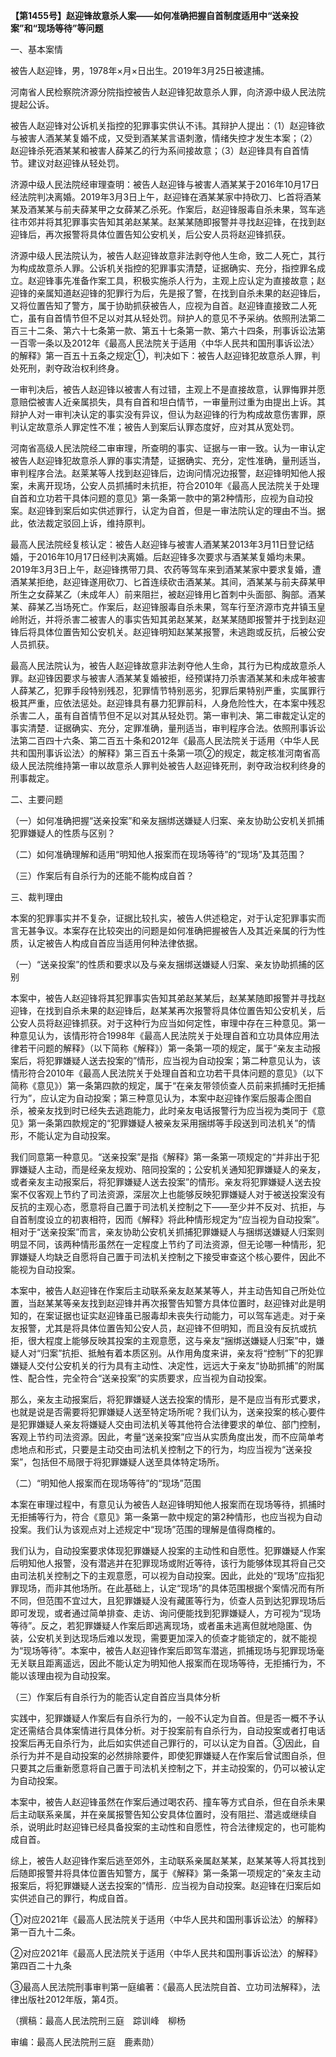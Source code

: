 **【第1455号】赵迎锋故意杀人案——如何准确把握自首制度适用中“送亲投案”和“现场等待”等问题**

一、基本案情

被告人赵迎锋，男，1978年×月×日出生。2019年3月25日被逮捕。

河南省人民检察院济源分院指控被告人赵迎锋犯故意杀人罪，向济源中级人民法院提起公诉。

被告人赵迎锋对公诉机关指控的犯罪事实供认不讳。其辩护人提出：（1）赵迎锋欲与被害人酒某某复婚不成，又受到酒某某言语刺激，情绪失控才发生本案；（2）赵迎锋杀死酒某某和被害人薛某乙的行为系间接故意；（3）赵迎锋具有自首情节。建议对赵迎锋从轻处罚。

济源中级人民法院经审理查明：被告人赵迎锋与被害人酒某某于2016年10月17日经法院判决离婚。2019年3月3日上午，赵迎锋在酒某某家中持砍刀、匕首将酒某某及酒某某与前夫薛某甲之女薛某乙杀死。作案后，赵迎锋服毒自杀未果，驾车逃往市郊并将其犯罪事实告知其弟赵某某。赵某某随即报警并寻找赵迎锋，在找到赵迎锋后，再次报警将具体位置告知公安机关，后公安人员将赵迎锋抓获。

济源中级人民法院认为，被告人赵迎锋故意非法剥夺他人生命，致二人死亡，其行为构成故意杀人罪。公诉机关指控的犯罪事实清楚，证据确实、充分，指控罪名成立。赵迎锋事先准备作案工具，积极实施杀人行为，主观上应认定为直接故意；赵迎锋的亲属知道赵迎锋的犯罪行为后，先是报了警，在找到自杀未果的赵迎锋后，又将位置告知了警方，属于协助抓获被告人，应视为自首。赵迎锋直接致二人死亡，虽有自首情节但不足以对其从轻处罚。辩护人的意见不予采纳。依照刑法第二百三十二条、第六十七条第一款、第五十七条第一款、第六十四条，刑事诉讼法第一百零一条以及2012年《最高人民法院关于适用〈中华人民共和国刑事诉讼法〉的解释》第一百五十五条之规定①，判决如下：被告人赵迎锋犯故意杀人罪，判处死刑，剥夺政治权利终身。

一审判决后，被告人赵迎锋以被害人有过错，主观上不是直接故意，认罪悔罪并愿意赔偿被害人近亲属损失，具有自首和坦白情节，一审量刑过重为由提出上诉。其辩护人对一审判决认定的事实没有异议，但认为赵迎锋的行为构成故意伤害罪，原判认定故意杀人罪定性不准；被告人到案后认罪态度好，应对其从宽处罚。

河南省高级人民法院经二审审理，所查明的事实、证据与一审一致。认为一审认定被告人赵迎锋犯故意杀人罪的事实清楚，证据确实、充分，定性准确，量刑适当，审判程序合法。赵莱某等人找到赵迎锋后，边询问情况边报警，赵迎锋明知他人报案，未离开现场，公安人员抓捕时未抗拒，符合2010年《最高人民法院关于处理自首和立功若干具体问题的意见》第一条第一款中的第2种情形，应视为自动投案。赵迎锋到案后如实供述罪行，认定为自首，但是一审法院认定的理由不当。据此，依法裁定驳回上诉，维持原判。

最高人民法院经复核认定：被告人赵迎锋与被害人酒某某2013年3月11日登记结婚，于2016年10月17日经判决离婚。后赵迎锋多次要求与酒某某复婚均未果。2019年3月3日上午，赵迎锋携带刀具、农药等驾车来到酒某某家中要求复婚，遭酒某某拒绝，赵迎锋遂用砍刀、匕首连续砍击酒某某。其间，酒某某与前夫薛某甲所生之女薛某乙（未成年人）前来阻拦，被赵迎锋用匕首刺中头面部、胸部。酒某某、薛某乙当场死亡。作案后，赵迎锋服毒自杀未果，驾车行至济源市克井镇玉皇岭附近，并将杀害二被害人的事实告知其弟赵某某，赵某某随即报警并于找到赵迎锋后将具体位置告知公安机关。赵迎锋明知赵某某报警，未逃跑或反抗，后被公安人员抓获。

最高人民法院认为，被告人赵迎锋故意非法剥夺他人生命，其行为已构成故意杀人罪。赵迎锋因要求与被害人酒某某复婚被拒，经预谋持刀杀害酒某某和未成年被害人薛某乙，犯罪手段特别残忍，犯罪情节特别恶劣，犯罪后果特别严重，实属罪行极其严重，应依法惩处。赵迎锋具有暴力犯罪前科，人身危险性大，在本案中残忍杀害二人，虽有自首情节但不足以对其从轻处罚。第一审判决、第二审裁定认定的事实清楚．证据确实、充分，定罪准确，量刑适当，审判程序合法。依照刑事诉讼法第二百四十六条、第二百五十条和2012年《最高人民法院关于适用〈中华人民共和国刑事诉讼法〉的解释》第三百五十条第一项②的规定，裁定核准河南省高级人民法院维持第一审以故意杀人罪判处被告人赵迎锋死刑，剥夺政治权利终身的刑事裁定。

二、主要问题

（一）如何准确把握“送亲投案”和亲友捆绑送嫌疑人归案、亲友协助公安机关抓捕犯罪嫌疑人的性质与区别？

（二）如何准确理解和适用“明知他人报案而在现场等待”的“现场”及其范围？

（三）作案后有自杀行为的还能不能构成自首？

三、裁判理由

本案的犯罪事实并不复杂，证据比较扎实，被告人供述稳定，对于认定犯罪事实而言无甚争议。本案存在比较突出的问题是如何准确把握被告人及其近亲属的行为性质，认定被告人构成自首应当适用何种法律依据。

（一）“送亲投案”的性质和要求以及与亲友捆绑送嫌疑人归案、亲友协助抓捕的区别

本案中，被告人赵迎锋将其犯罪事实告知其弟赵某某后，赵某某随即报警并寻找赵迎锋，在找到自杀未果的赵迎锋后，赵某某再次报警将具体位置告知公安机关，后公安人员将赵迎锋抓获。对于这种行为应当如何定性，审理中存在三种意见。第一种意见认为，该情形符合1998年《最高人民法院关于处理自首和立功具体应用法律若干问题的解释》（以下简称《解释》）第一条第一项的规定，属于“亲友主动报案后，将犯罪嫌疑人送去投案的”情形，应当视为自动投案；第二种意见认为，该情形符合2010年《最高人民法院关于处理自首和立功若干具体问题的意见》（以下简称《意见》）第一条第四款的规定，属于“在亲友带领侦查人员前来抓捕时无拒捕行为”，应认定为自动投案；第三种意见认为，本案中赵迎锋作案后服毒企图自杀，被亲友找到时已经失去逃跑能力，此时亲友电话报警行为应当视为类同于《意见》第一条第四款规定的“犯罪嫌疑人被亲友采用捆绑等手段送到司法机关”的情形，不能认定为自动投案。

我们同意第一种意见。“送亲投案”是指《解释》第一条第一项规定的“并非出于犯罪嫌疑人主动，而是经亲友规劝、陪同投案的；公安机关通知犯罪嫌疑人的亲友，或者亲友主动报案后，将犯罪嫌疑人送去投案”的情形。亲友将犯罪嫌疑人送去投案不仅客观上节约了司法资源，深层次上也能够反映犯罪嫌疑人对于被送投案没有反抗的主观心态，愿意将自己置于司法机关控制之下——至少并不反对、抗拒，与自首制度设立的初衷相符，因而《解释》将此种情形规定为“应当视为自动投案”。相对于“送亲投案”而言，亲友协助公安机关抓捕犯罪嫌疑人与捆绑送嫌疑人归案则明显不同，该两种情形虽然在一定程度上节约了司法资源，但无论哪一种情形，犯罪嫌疑人均缺乏自愿将自己置于司法机关控制之下接受审查这个核心要件，因此不能视为自动投案。

本案中，被告人赵迎锋在作案后主动联系亲友赵某某等人，并主动告知自己所处位置，当赵某某等亲友找到赵迎锋并再次报警告知警方具体位置时，赵迎锋对此是明知的，在案证据也证实赵迎锋虽已服毒却未丧失行动能力，可以驾车逃走。对于亲友报警，尤其是将具体位置告知公安人员，赵迎锋不但明知，而且没有反抗或抗拒，很大程度上能够反映其投案的主观意愿，这与亲友“捆绑送嫌疑人归案”中，嫌疑人对“归案”抗拒、抵触有着本质区别。从作用角度来讲，亲友将“控制”下的犯罪嫌疑人交付公安机关的行为具有主动性、决定性，远远大于亲友“协助抓捕”的附属性、配合性，完全符合“送亲投案”的实质要求，应当视为自动投案。

那么，亲友主动报案后，将犯罪嫌疑人送去投案的情形，是不是应当有形式要求，也就是说是否需要将犯罪嫌疑人送至特定场所呢？我们认为，送亲投案的核心要件是犯罪嫌疑人亲友将嫌疑人交由司法机关等其他符合法律要求的单位、部门控制，客观上节约司法资源。因此，考量“送亲投案”应当从实质角度出发，而不应简单考虑地点和形式，只要是主动交由司法机关控制之下的行为，均应当视为“送亲投案”，包括但不局限于将犯罪嫌疑人送至具体特定场所。

（二）“明知他人报案而在现场等待”的“现场”范围

本案在审理过程中，有意见认为被告人赵迎锋明知他人报案而在现场等待，抓捕时无拒捕等行为，符合《意见》第一条第一款中规定的第2种情形，也应当视为自动投案。我们认为该观点对上述规定中“现场”范围的理解是值得商榷的。

我们认为，自动投案要求体现犯罪嫌疑人投案的主动性和自愿性。犯罪嫌疑人作案后明知他人报警，没有潜逃并在犯罪现场或附近等待，该行为能够体现其将自己交由司法机关控制之下的主观意愿，可以视为自动投案。因此，此处的“现场”应指犯罪现场，而非其他场所。在此基础上，认定“现场”的具体范围根据个案情况而有所不同，但范围不宜过大，且犯罪嫌疑人没有藏匿等行为，侦查人员到达犯罪现场后即可发现，或者通过简单排查、走访、询问便能找到犯罪嫌疑人，方可视为“现场等待”。反之，若犯罪嫌疑人作案后即逃离现场，或者虽未逃离但就地隐匿、伪装，公安机关到达现场后难以发现，需要更加深入的侦查才能锁定的，就不能视为“现场等待”。本案中，被告人赵迎锋作案后即驾车潜逃，抓捕现场与犯罪现场毫无关联且距离遥远，因此不能认定为明知他人报案而在现场等待，无拒捕行为，不能以该理由视为自动投案。

（三）作案后有自杀行为的能否认定自首应当具体分析

实践中，犯罪嫌疑人作案后有自杀行为的，一般不认定为自首。但是否一概不予认定还需结合具体案情进行具体分析。对于投案前有自杀行为，自动投案或者打电话投案后再无自杀行为，此后如实供述自己罪行的，可以认定为自首。③因此，自杀行为并不是自动投案的必然排除要件，即使犯罪嫌疑人在作案后曾试图自杀，但只要其之后重新愿意将自己置于司法机关控制之下，并主动投案的，仍可以被认定为自动投案。

本案中，被告人赵迎锋虽然在作案后通过喝农药、撞车等方式自杀，但在自杀未果后主动联系亲属，并在亲属报警告知公安具体位置时，没有阻拦、潜逃或继续自杀，说明此时赵迎锋已经具备投案的主动性和自愿性，符合法律规定的，也可能构成自首。

综上，被告人赵迎锋作案后逃至郊外，主动联系亲属赵某某，赵某某等人将其找到后随即报警并将具体位置告知警方，属于《解释》第一条第一项规定的“亲友主动报案后，将犯罪嫌疑人送去投案的”情形．应当视为自动投案。赵迎锋在归案后如实供述自己的罪行，构成自首。

①对应2021年《最高人民法院关于适用〈中华人民共和国刑事诉讼法〉的解释》第一百九十二条。

②对应2021年《最高人民法院关于适用〈中华人民共和国刑事诉讼法〉的解释》第四百二十九条

③最高人民法院刑事审判第一庭编著：《最高人民法院自首、立功司法解释》，法律出版社2012年版，第4页。

（撰稿：最高人民法院刑三庭　踪训峰　柳杨

审编：最高人民法院刑三庭　鹿素勋）